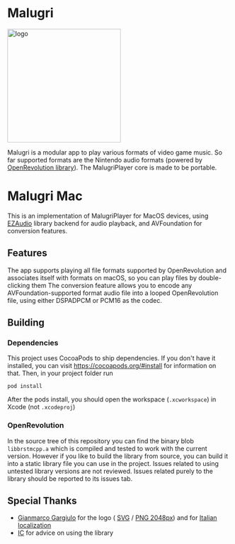 # Malugri
<img src="https://binarythinker.dev/asset/Malugri.svg" width=256 alt=logo><br />

Malugri is a modular app to play various formats of video game music. So far supported formats are the Nintendo audio formats (powered by [OpenRevolution library](https://github.com/ic-scm/OpenRevolution)). The MalugriPlayer core is made to be portable.

# Malugri Mac
This is an implementation of MalugriPlayer for MacOS devices, using [EZAudio](https://github.com/syedhali/EZAudio) library backend for audio playback, and AVFoundation for conversion features.

## Features

The app supports playing all file formats supported by OpenRevolution and associates itself with formats on macOS, so you can play files by double-clicking them
The conversion feature allows you to encode any AVFoundation-supported format audio file into a looped OpenRevolution file, using either DSPADPCM or PCM16 as the codec.

## Building
### Dependencies
This project uses CocoaPods to ship dependencies. If you don't have it installed, you can visit https://cocoapods.org/#install for information on that. Then, in your project folder run
```
pod install
```
After the pods install, you should open the workspace (`.xcworkspace`) in Xcode (not `.xcodeproj`)

### OpenRevolution
In the source tree of this repository you can find the binary blob `libbrstmcpp.a` which is compiled and tested to work with the current version. However if you like to build the library from source, you can build it into a static library file you can use in the project. Issues related to using untested library versions are not reviewed. Issues related purely to the library should be reported to its issues tab.

## Special Thanks
- [Gianmarco Gargiulo](https://www.gianmarco.ga/) for the logo ( [SVG](https://binarythinker.dev/asset/Malugri.svg) / [PNG 2048px](https://binarythinker.dev/asset/Malugri.svg.png)) and for [Italian localization](https://github.com/FreeApp2014/Malugri/tree/rewrite/Malugri/it.lproj) 
- [IC](https://github.com/ic-scm) for advice on using the library
